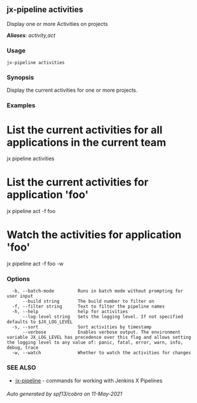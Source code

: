 ## jx-pipeline activities

Display one or more Activities on projects

***Aliases**: activity,act*

### Usage

```
jx-pipeline activities
```

### Synopsis

Display the current activities for one or more projects.

### Examples

  # List the current activities for all applications in the current team
  jx pipeline activities
  
  # List the current activities for application 'foo'
  jx pipeline act -f foo
  
  # Watch the activities for application 'foo'
  jx pipeline act -f foo -w

### Options

```
  -b, --batch-mode         Runs in batch mode without prompting for user input
      --build string       The build number to filter on
  -f, --filter string      Text to filter the pipeline names
  -h, --help               help for activities
      --log-level string   Sets the logging level. If not specified defaults to $JX_LOG_LEVEL
  -s, --sort               Sort activities by timestamp
      --verbose            Enables verbose output. The environment variable JX_LOG_LEVEL has precedence over this flag and allows setting the logging level to any value of: panic, fatal, error, warn, info, debug, trace
  -w, --watch              Whether to watch the activities for changes
```

### SEE ALSO

* [jx-pipeline](jx-pipeline.md)	 - commands for working with Jenkins X Pipelines

###### Auto generated by spf13/cobra on 11-May-2021
